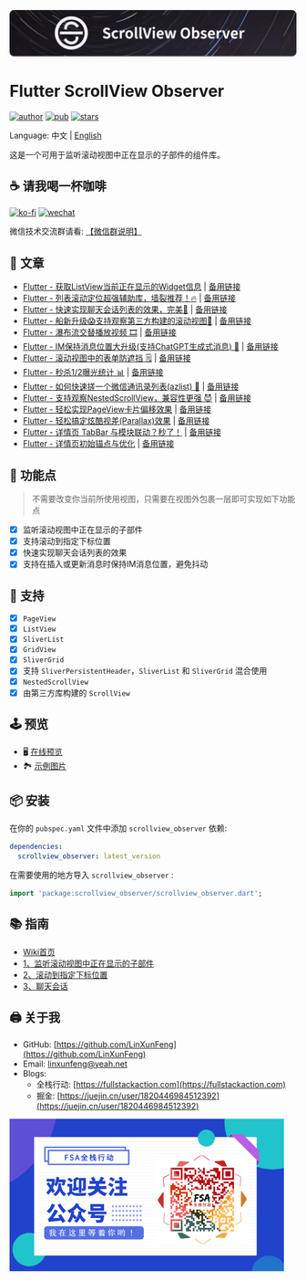 ![](https://github.com/LinXunFeng/flutter_assets/raw/main/flutter_scrollview_observer/banner.png)

# Flutter ScrollView Observer

[![author](https://img.shields.io/badge/author-LinXunFeng-blue.svg?style=flat-square&logo=Iconify)](https://github.com/LinXunFeng/) [![pub](https://img.shields.io/pub/v/scrollview_observer?&style=flat-square&label=pub&logo=dart)](https://pub.dev/packages/scrollview_observer) [![stars](https://img.shields.io/github/stars/fluttercandies/flutter_scrollview_observer?style=flat-square&logo=github)](https://github.com/fluttercandies/flutter_scrollview_observer)

Language: 中文 | [English](https://github.com/fluttercandies/flutter_scrollview_observer)

这是一个可用于监听滚动视图中正在显示的子部件的组件库。

## ☕ 请我喝一杯咖啡

[![ko-fi](https://ko-fi.com/img/githubbutton_sm.svg)](https://ko-fi.com/T6T4JKVRP) [![wechat](https://img.shields.io/static/v1?label=WeChat&message=微信收款码&color=brightgreen&style=for-the-badge&logo=WeChat)](https://cdn.jsdelivr.net/gh/FullStackAction/PicBed@resource20220417121922/image/202303181116760.jpeg)

微信技术交流群请看: [【微信群说明】](https://mp.weixin.qq.com/s/JBbMstn0qW6M71hh-BRKzw)

## 📖 文章

- [Flutter - 获取ListView当前正在显示的Widget信息](https://mp.weixin.qq.com/s/cN3qeinBPlo5rtEpoQBVVA) | [备用链接](https://juejin.cn/post/7103058155692621837)
- [Flutter - 列表滚动定位超强辅助库，墙裂推荐！🔥](https://mp.weixin.qq.com/s/fplqfBpXwvx6mEO6vflkww) | [备用链接](https://juejin.cn/post/7129888644290068487)
- [Flutter - 快速实现聊天会话列表的效果，完美💯](https://mp.weixin.qq.com/s/xNiGuSLcJtDAiLoHuGWp6A) | [备用链接](https://juejin.cn/post/7152307272436154405)
- [Flutter - 船新升级😱支持观察第三方构建的滚动视图💪](https://mp.weixin.qq.com/s/FMXPyT-lX8YOXVmbLCsVUA) | [备用链接](https://juejin.cn/post/7240751116702269477)
- [Flutter - 瀑布流交替播放视频 🎞](https://mp.weixin.qq.com/s/miP5CfKtcRhFGr08ot5wOg) | [备用链接](https://juejin.cn/post/7243240589293142077)
- [Flutter - IM保持消息位置大升级(支持ChatGPT生成式消息) 🤖](https://mp.weixin.qq.com/s/Y3EN9ZpLb6HLke2vkw0Zwg) | [备用链接](https://juejin.cn/post/7245753944180523067)
- [Flutter - 滚动视图中的表单防遮挡 🗒](https://mp.weixin.qq.com/s/iaHyYMjZSPBggLw2yZv8dQ) | [备用链接](https://juejin.cn/spost/7266455050632921107)
- [Flutter - 秒杀1/2曝光统计 📊](https://mp.weixin.qq.com/s/gNFX4Au4esftgTPXHvB4LQ) | [备用链接](https://juejin.cn/post/7271248528998121512)
- [Flutter - 如何快速搓一个微信通讯录列表(azlist) 📓](https://mp.weixin.qq.com/s/1bmYSvtOYX83DLncvnBjqA) | [备用链接](https://juejin.cn/post/7294884963631497254)
- [Flutter - 支持观察NestedScrollView，兼容性更强 😈](https://mp.weixin.qq.com/s/1dsmRg8q2VJ6HzasLgoVpA) | [备用链接](https://juejin.cn/post/7388444606456840211)
- [Flutter - 轻松实现PageView卡片偏移效果](https://mp.weixin.qq.com/s/Q8zk89bgr_8bgWQ4F86VUQ) | [备用链接](https://juejin.cn/post/7411516362916216859)
- [Flutter - 轻松搞定炫酷视差(Parallax)效果](https://mp.weixin.qq.com/s/Fi-X2eJRWj17sqCcVqbPRQ) | [备用链接](https://juejin.cn/post/7416655730214699017)
- [Flutter - 详情页 TabBar 与模块联动？秒了！](https://mp.weixin.qq.com/s/uLRLzxS4IqmCq0gewTS8kQ) | [备用链接](https://juejin.cn/post/7538868042961911817)
- [Flutter - 详情页初始锚点与优化](https://mp.weixin.qq.com/s/hRPc_eHjl0OSKFKfmj6q_g) | [备用链接](https://juejin.cn/post/7541801054188109850)

## 🔨 功能点

> 不需要改变你当前所使用视图，只需要在视图外包裹一层即可实现如下功能点

- [x] 监听滚动视图中正在显示的子部件
- [x] 支持滚动到指定下标位置
- [x] 快速实现聊天会话列表的效果
- [x] 支持在插入或更新消息时保持IM消息位置，避免抖动

## 🎀 支持

- [x] `PageView`
- [x] `ListView`
- [x] `SliverList`
- [x] `GridView`
- [x] `SliverGrid`
- [x] 支持 `SliverPersistentHeader`，`SliverList` 和 `SliverGrid` 混合使用
- [x] `NestedScrollView`
- [x] 由第三方库构建的 `ScrollView`

## 🕹 预览

- 🖥 [在线预览](https://fluttercandies.github.io/flutter_scrollview_observer/)
- 🏞 [示例图片](https://github.com/fluttercandies/flutter_scrollview_observer/wiki/Example)

## 📦 安装

在你的 `pubspec.yaml` 文件中添加 `scrollview_observer` 依赖:

```yaml
dependencies:
  scrollview_observer: latest_version
```

在需要使用的地方导入 `scrollview_observer` :

```dart
import 'package:scrollview_observer/scrollview_observer.dart';
```

## 📚 指南
- [Wiki首页](https://github.com/fluttercandies/flutter_scrollview_observer/wiki/%E9%A6%96%E9%A1%B5)
- [1、监听滚动视图中正在显示的子部件](https://github.com/fluttercandies/flutter_scrollview_observer/wiki/1%E3%80%81%E7%9B%91%E5%90%AC%E6%BB%9A%E5%8A%A8%E8%A7%86%E5%9B%BE%E4%B8%AD%E6%AD%A3%E5%9C%A8%E6%98%BE%E7%A4%BA%E7%9A%84%E5%AD%90%E9%83%A8%E4%BB%B6)
- [2、滚动到指定下标位置](https://github.com/fluttercandies/flutter_scrollview_observer/wiki/2%E3%80%81%E6%BB%9A%E5%8A%A8%E5%88%B0%E6%8C%87%E5%AE%9A%E4%B8%8B%E6%A0%87%E4%BD%8D%E7%BD%AE)
- [3、聊天会话](https://github.com/fluttercandies/flutter_scrollview_observer/wiki/3%E3%80%81%E8%81%8A%E5%A4%A9%E4%BC%9A%E8%AF%9D)



## 🖨 关于我

- GitHub: [https://github.com/LinXunFeng](https://github.com/LinXunFeng)
- Email: [linxunfeng@yeah.net](mailto:linxunfeng@yeah.net)
- Blogs: 
  - 全栈行动: [https://fullstackaction.com](https://fullstackaction.com)
  - 掘金: [https://juejin.cn/user/1820446984512392](https://juejin.cn/user/1820446984512392) 

<img height="267.5" width="481.5" src="https://github.com/LinXunFeng/LinXunFeng/raw/master/static/img/FSAQR.png"/>
